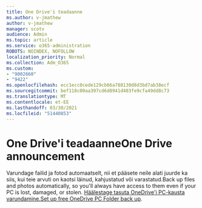 ```yaml
---
title: One Drive'i teadaanne
ms.author: v-jmathew
author: v-jmathew
manager: scotv
audience: Admin
ms.topic: article
ms.service: o365-administration
ROBOTS: NOINDEX, NOFOLLOW
localization_priority: Normal
ms.collection: Adm_O365
ms.custom:
- "9002660"
- "9422"
ms.openlocfilehash: ecc1ecc0cede129cb66a788130d8d3bd7ab38ecf
ms.sourcegitcommit: bef118c00aa397cd6d8941d403fe9cfa49dd8c73
ms.translationtype: MT
ms.contentlocale: et-EE
ms.lasthandoff: 03/30/2021
ms.locfileid: "51440853"
---
```

# <a name="one-drive-announcement"></a><span data-ttu-id="79011-102">One Drive'i teadaanne</span><span class="sxs-lookup"><span data-stu-id="79011-102">One Drive announcement</span></span>

<span data-ttu-id="79011-103">Varundage failid ja fotod automaatselt, nii et pääsete neile alati juurde ka siis, kui teie arvuti on kaotsi läinud, kahjustatud või varastatud.</span><span class="sxs-lookup"><span data-stu-id="79011-103">Back up files and photos automatically, so you'll always have access to them even if your PC is lost, damaged, or stolen.</span></span> <span data-ttu-id="79011-104">[Häälestage tasuta OneDrive'i PC-kausta varundamine.](https://www.microsoft.com/microsoft-365/onedrive/pc-cloud-backup)</span><span class="sxs-lookup"><span data-stu-id="79011-104">[Set up free OneDrive PC Folder back up](https://www.microsoft.com/microsoft-365/onedrive/pc-cloud-backup).</span></span>
